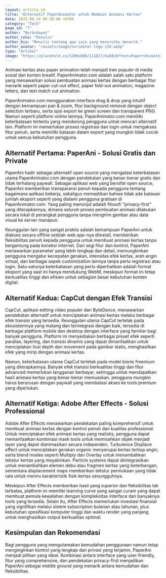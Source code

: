 ```yaml
---
layout: article_id
title: "Alternatif PaperAnimator untuk Membuat Animasi Kertas"
date: 2025-08-14 09:30:00 +0700
category: "Tech"
page_id: "7"
author: "Nurhidayat"
author_role: "Penulis"
author_bio: "Menulis tentang apa saja yang menurutku menarik."
author_avatar: "/assets/image/nurimator-logo-128.webp"
type: "Artikel"
image: "https://placehold.co/1200x600/111827/ba68c8?text=Paper+Animator%20Alternative"
---
```


Animasi kertas atau paper animation telah menjadi tren populer di media sosial dan konten kreatif. PaperAnimator.com adalah salah satu platform yang menawarkan solusi pembuatan animasi kertas dengan berbagai fitur menarik seperti paper cut-out effect, paper fold-out animation, magazine letters, dan text match cut animation.

PaperAnimator.com menggunakan interface drag & drop yang intuitif dengan kemampuan pan & zoom, fitur background removal dengan object selection terbaru, serta opsi export ke green screen dan transparent PNG. Namun seperti platform online lainnya, PaperAnimator.com memiliki keterbatasan tertentu yang mendorong pengguna untuk mencari alternatif lain. Platform ini memerlukan proses registrasi dan login untuk mengakses fitur penuh, serta memiliki batasan dalam export yang mungkin tidak cocok untuk semua kebutuhan pengguna.

## Alternatif Pertama: PaperAni - Solusi Gratis dan Private

PaperAni hadir sebagai alternatif open source yang mengatasi keterbatasan utama PaperAnimator.com dengan pendekatan yang benar-benar gratis dan tidak terhalang paywall. Sebagai aplikasi web yang bersifat open source, PaperAni memberikan transparansi penuh kepada pengguna tentang bagaimana aplikasi bekerja, sekaligus memastikan bahwa tidak ada batasan jumlah eksport seperti yang dialami pengguna gratisan di PaperAnimator.com. Yang paling menonjol adalah filosofi "privacy-first" yang diterapkannya, dimana seluruh proses pembuatan animasi dilakukan secara lokal di perangkat pengguna tanpa mengirim gambar atau data visual ke server manapun.

Keunggulan lain yang sangat praktis adalah kemampuan PaperAni untuk diakses secara offline setelah web app-nya diinstall, memberikan fleksibilitas penuh kepada pengguna untuk membuat animasi kertas tanpa bergantung pada koneksi internet. Dari segi fitur dan kontrol, PaperAni menawarkan parameter yang lebih lengkap dan detail, memungkinkan pengguna mengatur kecepatan gerakan, intensitas efek kertas, arah angin virtual, dan berbagai aspek customization lainnya tanpa perlu registrasi atau login. Satu-satunya keterbatasan yang perlu diperhatikan adalah format eksport yang saat ini hanya mendukung WebM, meskipun format ini tetap berkualitas tinggi dan efisien untuk sebagian besar kebutuhan konten digital.

## Alternatif Kedua: CapCut dengan Efek Transisi

CapCut, aplikasi editing video populer dari ByteDance, menawarkan pendekatan alternatif untuk menciptakan animasi kertas melalui berbagai efek transisi yang tersedia. Keunggulan utama CapCut terletak pada ekosistemnya yang matang dan terintegrasi dengan baik, tersedia di berbagai platform mobile dan desktop dengan interface yang familiar bagi banyak pengguna. Platform ini menyediakan berbagai preset efek seperti parallax, layering, dan transisi dinamis yang dapat dimanfaatkan untuk menciptakan ilusi depth dan movement pada gambar statis, menghasilkan efek yang mirip dengan animasi kertas.

Namun, keterbatasan utama CapCut terletak pada model bisnis freemium yang diterapkannya. Banyak efek transisi berkualitas tinggi dan fitur advanced memerlukan langganan berbayar, sehingga untuk mendapatkan hasil animasi kertas yang benar-benar memuaskan, pengguna mungkin harus berurusan dengan paywall yang membatasi akses ke tools premium yang diperlukan.

## Alternatif Ketiga: Adobe After Effects - Solusi Professional

Adobe After Effects menawarkan pendekatan paling komprehensif untuk membuat animasi kertas dengan kontrol penuh dan kualitas professional. Untuk menciptakan efek animasi kertas yang realistis, pengguna dapat memanfaatkan kombinasi mask tools untuk memisahkan objek menjadi layer yang dapat dianimasikan secara independen, Turbulence Displace effect untuk menciptakan gerakan organic menyerupai kertas tertiup angin, serta blend modes seperti Multiply dan Overlay untuk menambahkan tekstur kertas yang meyakinkan. Particle systems dapat diintegrasikan untuk menambahkan elemen debu atau fragmen kertas yang beterbangan, sementara displacement maps memberikan tekstur permukaan yang tidak rata untuk meniru karakteristik fisik kertas sesungguhnya.

Meskipun After Effects memberikan hasil yang superior dan fleksibilitas tak terbatas, platform ini memiliki learning curve yang sangat curam yang dapat membuat pemula kewalahan dengan kompleksitas interface dan banyaknya tools yang tersedia. Selain itu, After Effects memerlukan investasi finansial yang signifikan melalui sistem subscription bulanan atau tahunan, plus kebutuhan spesifikasi komputer tinggi dan waktu render yang panjang untuk menghasilkan output berkualitas optimal.

## Kesimpulan dan Rekomendasi

Bagi pengguna yang mengutamakan kemudahan penggunaan namun tetap menginginkan kontrol yang lengkap dan privasi yang terjamin, PaperAni menjadi pilihan yang ideal. Kombinasi antara interface yang user-friendly, fitur yang comprehensive, dan pendekatan privacy-first menjadikan PaperAni sebagai middle ground yang menarik antara kemudahan dan fleksibilitas.

